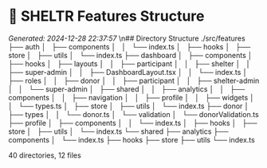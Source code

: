# 🌳 SHELTR Features Structure
*Generated: 2024-12-28 22:37:57*
\n## Directory Structure
./src/features
├── auth
│   ├── components
│   │   └── index.ts
│   ├── hooks
│   ├── store
│   ├── utils
│   └── index.ts
├── dashboard
│   ├── components
│   ├── hooks
│   ├── layouts
│   │   ├── participant
│   │   ├── shelter
│   │   ├── super-admin
│   │   ├── DashboardLayout.tsx
│   │   └── index.ts
│   ├── roles
│   │   ├── donor
│   │   ├── participant
│   │   ├── shelter-admin
│   │   └── super-admin
│   ├── shared
│   │   ├── analytics
│   │   ├── components
│   │   ├── navigation
│   │   ├── profile
│   │   ├── widgets
│   │   └── types.ts
│   ├── store
│   ├── utils
│   └── index.ts
├── donor
│   ├── types
│   │   └── donor.ts
│   └── validation
│       └── donorValidation.ts
├── profile
│   ├── components
│   │   └── index.ts
│   ├── hooks
│   ├── store
│   ├── utils
│   └── index.ts
└── shared
    ├── analytics
    ├── components
    │   └── index.ts
    ├── hooks
    ├── store
    ├── utils
    └── index.ts

40 directories, 12 files
